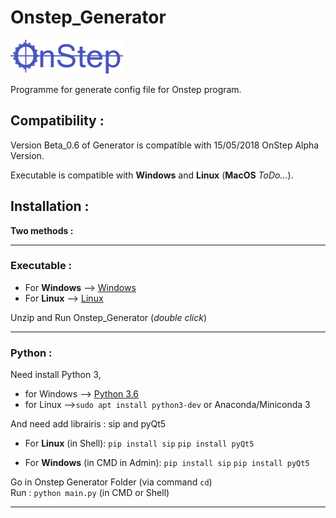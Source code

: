 # Onstep_Generator

![OnStep_logo](https://github.com/dragonlost/Onstep_Generator/raw/master/OnStep_Logo_Medium.png)

Programme for generate config file for Onstep program.

## Compatibility :
Version Beta_0.6 of Generator is compatible with 15/05/2018 OnStep Alpha Version.

Executable is compatible with __Windows__ and __Linux__ (__MacOS__ *ToDo...*).

## Installation :

__Two methods :__

----

### Executable :

* For __Windows__ --> [Windows](https://github.com/dragonlost/Onstep_Generator/raw/master/executable/OnStep_Generator_Linux64_vB0.6.zip)
* For __Linux__ --> [Linux](https://github.com/dragonlost/Onstep_Generator/raw/master/executable/OnStep_Generator_Win64_vB0.6.zip)

Unzip and Run Onstep_Generator (*double click*)

----

### Python :

Need install Python 3, 
* for Windows -->  [Python 3.6](https://www.python.org/ftp/python/3.6.5/python-3.6.5-amd64.exe) 
* for Linux   -->`sudo apt install python3-dev` or Anaconda/Miniconda 3
                     
And need add librairis : sip and pyQt5

* For __Linux__ (in Shell): `pip install sip`
                            `pip install pyQt5`

* For __Windows__ (in CMD in Admin): `pip install sip`
                                     `pip install pyQt5`

Go in Onstep Generator Folder (via command `cd`)    
Run : `python main.py`  (in CMD or Shell)

-------------------------
